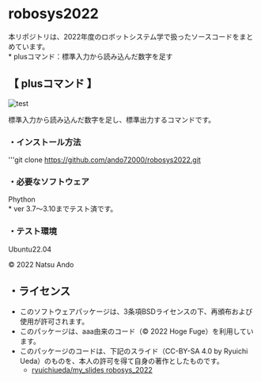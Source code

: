 # robosys2022
本リポジトリは、2022年度のロボットシステム学で扱ったソースコードをまとめています。  
	* plusコマンド：標準入力から読み込んだ数字を足す

## 【 plusコマンド 】
![test](https://github.com/ando72000/robosys2022/actions/workflows/test.yml/badge.svg)

標準入力から読み込んだ数字を足し、標準出力するコマンドです。

### ・インストール方法
'''git clone https://github.com/ando72000/robosys2022.git


### ・必要なソフトウェア
Phython  
	* ver 3.7～3.10までテスト済です。

### ・テスト環境
Ubuntu22.04

© 2022 Natsu Ando

## ・ライセンス
  * このソフトウェアパッケージは、3条項BSDライセンスの下、再頒布および使用が許可されます。
  * このパッケージは、aaa由来のコード（© 2022 Hoge Fuge）を利用しています。
  * このパッケージのコードは、下記のスライド（CC-BY-SA 4.0 by Ryuichi Ueda）のものを、本人の許可を得て自身の著作としたものです。
      * [ryuichiueda/my_slides robosys_2022](https://github.com/ryuichiueda/my_slides/tree/master/robosys_2022)

